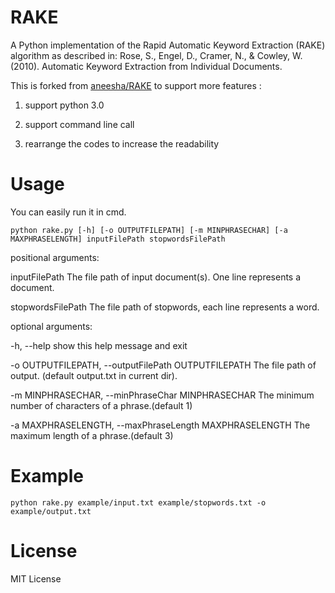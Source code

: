 RAKE
====

A Python implementation of the Rapid Automatic Keyword Extraction (RAKE) algorithm as described in: Rose, S., Engel, D., Cramer, N., & Cowley, W. (2010). Automatic Keyword Extraction from Individual Documents. 

This is forked from [aneesha/RAKE](https://github.com/aneesha/RAKE) to support more features :

1. support python 3.0

2. support command line call

3. rearrange the codes to increase the readability

Usage
======

You can easily run it in cmd.

```
python rake.py [-h] [-o OUTPUTFILEPATH] [-m MINPHRASECHAR] [-a MAXPHRASELENGTH] inputFilePath stopwordsFilePath
```

positional arguments:

  inputFilePath         The file path of input document(s). One line represents a document.
  
  stopwordsFilePath     The file path of stopwords, each line represents a word.

optional arguments:

  -h, --help            show this help message and exit
  
  -o OUTPUTFILEPATH, --outputFilePath OUTPUTFILEPATH The file path of output. (default output.txt in current dir).
  
  -m MINPHRASECHAR, --minPhraseChar MINPHRASECHAR The minimum number of characters of a phrase.(default 1)
  
  -a MAXPHRASELENGTH, --maxPhraseLength MAXPHRASELENGTH The maximum length of a phrase.(default 3)


Example
========

```
python rake.py example/input.txt example/stopwords.txt -o example/output.txt
```

License
=======

MIT License